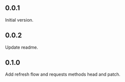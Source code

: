 ## 0.0.1

Initial version.

## 0.0.2

Update readme.

## 0.1.0

Add refresh flow and requests methods head and patch.
